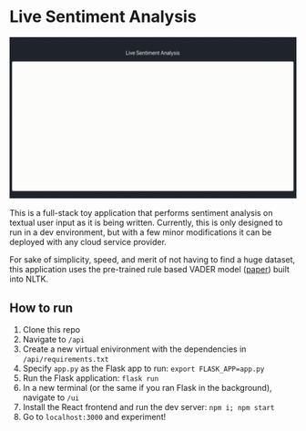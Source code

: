 # Live Sentiment Analysis

<img src="img/demo.gif" alt="demo" width="800"/>

This is a full-stack toy application that performs sentiment analysis on
textual user input as it is being written. Currently, this is only
designed to run in a dev environment, but with a few minor modifications
it can be deployed with any cloud service provider.

For sake of simplicity, speed, and merit of not having to find a huge
dataset, this application uses the pre-trained rule based VADER model
([paper](https://www.researchgate.net/publication/275828927_VADER_A_Parsimonious_Rule-based_Model_for_Sentiment_Analysis_of_Social_Media_Text))
built into NLTK.

## How to run
1. Clone this repo
2. Navigate to `/api`
3. Create a new virtual enivironment with the dependencies in `/api/requirements.txt`
4. Specify `app.py` as the Flask app to run: `export FLASK_APP=app.py`
5. Run the Flask application: `flask run`
6. In a new terminal (or the same if you ran Flask in the background), navigate to `/ui`
7. Install the React frontend and run the dev server: `npm i; npm start`
8. Go to `localhost:3000` and experiment!